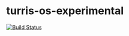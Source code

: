 # turris-os-experimental
[![Build Status](https://travis-ci.org/ja-pa/turris-os-experimental.svg?branch=master)](https://travis-ci.org/ja-pa/turris-os-experimental)

